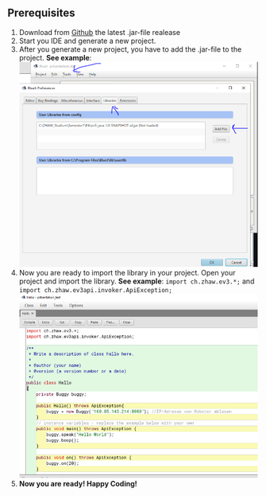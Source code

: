 ## Prerequisites

1. Download from [Github](https://github.com/PA-arslasel-machitic/EV3-API/releases/) the latest .jar-file realease
2. Start you IDE and generate a new project.
3. After you generate a new project, you have to add the .jar-file to the project. **See example**:
![image info](./picture/IDE_add_library.png)
4. Now you are ready to import the library in your project. Open your project and import the library. **See example**: `import ch.zhaw.ev3.*;` and `import ch.zhaw.ev3api.invoker.ApiException;` ![image info](./picture/import_library.png)
5. **Now you are ready! Happy Coding!**